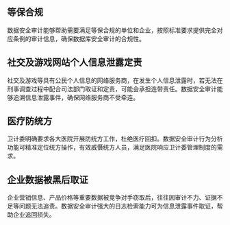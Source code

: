 ## 等保合规
数据安全审计能够帮助需要满足等保合规的单位和企业，按照标准要求提供完全对应条例的审计信息，确保数据库安全审计的合规性。

## 社交及游戏网站个人信息泄露定责
社交及游戏等具有公民个人信息的网络服务商，在发生个人信息泄露时，若无法在刑事调查过程中配合司法部门取证和定责，可能会承担连带责任。数据安全审计能够追溯信息泄露事件，确保网络服务商不受牵连。

## 医疗防统方
卫计委明确要求各大医院开展防统方工作，杜绝医疗回扣。数据安全审计行为分析功能可精准定位统方操作，有效威慑统方人员，满足医院响应卫计委管理制度的需求。

## 企业数据被黑后取证
企业营销信息、产品价格等重要数据被竞争对手窃取后，往往因审计不力、证据不足等问题无法追责。数据安全审计强大的日志检索能力可为信息泄露事件取证，帮助企业追回损失。
